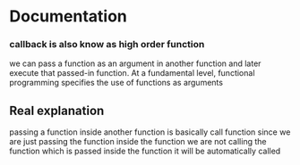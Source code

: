 # Documentation

### callback is also know as high order function

we can pass a function as an argument in another function and later execute that passed-in function.
At a fundamental level, functional programming specifies the use of functions as arguments

## Real explanation

passing a function inside another function is basically call function since
we are just passing the function inside the function we are not calling the function which is
passed inside the function it will be automatically called
